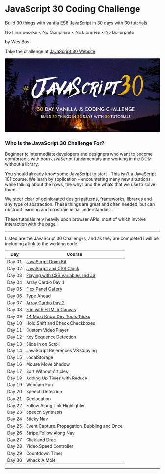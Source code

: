 JavaScript 30 Coding Challenge
==============================

Build 30 things with vanilla ES6 JavaScript in 30 days with 30 tutorials

No Frameworks × No Compilers × No Libraries × No Boilerplate

by Wes Bos

Take the challenge at [JavaScript 30 Website](http://www.javascript30.com)

![JavaScript 30 Logo](https://github.com/DKMitt/javascript30/blob/master/assets/img/js30-logo.jpg)

### Who is the JavaScript 30 Challenge For?

Beginner to Intermediate developers and designers who want to become comfortable with both JavaScript fundamentals and working in the DOM without a library.

You should already know some JavaScript to start - This isn't a JavaScript 101 course. We learn by application - encountering many new situations while talking about the hows, the whys and the whats that we use to solve them.

We steer clear of opinionated design patterns, frameworks, libraries and any type of abstraction. These things are great and often needed, but can obstruct learning and constrain initial understanding.

These tutorials rely heavily upon browser APIs, most of which involve interaction with the page.

------------------------------------------------------------------------

Listed are the JavaScript 30 Challenges, and as they are completed i will be including a link to the working code.

| Day    | Course                                                                                                                                              |
|--------|-----------------------------------------------------------------------------------------------------------------------------------------------------|
| Day 01 | [JavaScript Drum Kit](https://github.com/DKMitt/javascript30/tree/master/Day-01-JavaScript-Drum-Kit "JavaScript Drum Kit")                          |
| Day 02 | [JavaScript and CSS Clock](https://github.com/DKMitt/javascript30/tree/master/Day-02-CSS+JS-Clock "JavaScript and CSS Clock")                       |
| Day 03 | [Playing with CSS Variables and JS](https://github.com/DKMitt/javascript30/tree/master/Day-03-CSS-Variables+JS "Playing with CSS Variables and JS") |
| Day 04 | [Array Cardio Day 1](https://github.com/DKMitt/javascript30/tree/master/Day-04-Array-Cardio-Day-1 "Array Cardio Day 1")                             |
| Day 05 | [Flex Panel Gallery](https://github.com/DKMitt/javascript30/tree/master/Day-05-Flex-Panel-Gallery "Flex Panel Gallery")                             |
| Day 06 | [Type Ahead](https://github.com/DKMitt/javascript30/tree/master/Day-06-Type-Ahead "Type Ahead")                                                     |
| Day 07 | [Array Cardio Day 2](https://github.com/DKMitt/javascript30/tree/master/Day-07-Array-Cardio-Day-2 "Array Cardio Day 2")                             |
| Day 08 | [Fun with HTML5 Canvas](https://github.com/DKMitt/javascript30/tree/master/Day-08-Fun-with-HTML5-Canvas "Fun with HTML5 Canvas")                    |
| Day 09 | [14 Must Know Dev Tools Tricks](https://github.com/DKMitt/javascript30/tree/master/Day-09-14-Must-Know-Dev-Tools-Tricks "14 Must Know Dev Tools Tricks")        |
| Day 10 | Hold Shift and Check Checkboxes                                                                                                                     |
| Day 11 | Custom Video Player                                                                                                                                 |
| Day 12 | Key Sequence Detection                                                                                                                              |
| Day 13 | Slide in on Scroll                                                                                                                                  |
| Day 14 | JavaScript References VS Copying                                                                                                                    |
| Day 15 | LocalStorage                                                                                                                                        |
| Day 16 | Mouse Move Shadow                                                                                                                                   |
| Day 17 | Sort Without Articles                                                                                                                               |
| Day 18 | Adding Up Times with Reduce                                                                                                                         |
| Day 19 | Webcam Fun                                                                                                                                          |
| Day 20 | Speech Detection                                                                                                                                    |
| Day 21 | Geolocation                                                                                                                                         |
| Day 22 | Follow Along Link Highlighter                                                                                                                       |
| Day 23 | Speech Synthesis                                                                                                                                    |
| Day 24 | Sticky Nav                                                                                                                                          |
| Day 25 | Event Capture, Propagation, Bubbling and Once                                                                                                       |
| Day 26 | Stripe Follow Along Nav                                                                                                                             |
| Day 27 | Click and Drag                                                                                                                                      |
| Day 28 | Video Speed Controller                                                                                                                              |
| Day 29 | Countdown Timer                                                                                                                                     |
| Day 30 | Whack A Mole                                                                                                                                        |

------------------------------------------------------------------------
